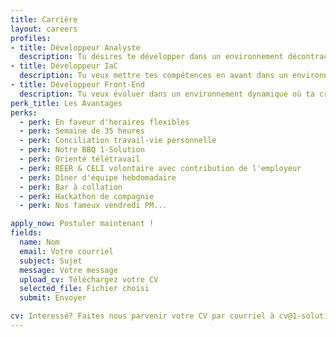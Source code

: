 ```yaml
---
title: Carrière
layout: careers
profiles:
- title: Développeur Analyste
  description: Tu désires te développer dans un environnement décontracté, où l'évolution de ta carrière fait partie du succès de notre startup. Tu as un DEC ou plus avec 2 ans d'expérience, ou l'équivalent. Nous avons besoin de toi pour participer à différents projets (C#, Javascript, Java, Ruby). Tu es satisfait quand le travail est bien fait. La rigueur est importante pour toi. L'intégrité et l'honnêteté font partie de tes valeurs. Tu auras à travailler en équipe. Tu auras à démontrer une certaine autonomie. Si cela te convient, nous serons heureux de te parler!
- title: Développeur IaC
  description: Tu veux mettre tes compétences en avant dans un environnement stimulant et décontracté, où ta progression professionnelle est un moteur de notre succès. Tu as un DEC ou plus avec au moins 2 ans d'expérience en Infrastructure as Code (IaC), notamment avec Terraform, ou l'équivalent. Nous recherchons quelqu’un comme toi pour collaborer sur des projets passionnants impliquant Terraform et d’autres outils d’automatisation du cloud (AWS, Azure, GCP). Tu es fier quand l’infrastructure déployée est robuste, scalable et efficace. La rigueur et l’attention aux détails sont essentielles pour toi. Tu valorises l’intégrité, l’honnêteté et la collaboration. Travailler en équipe, tout en montrant une autonomie impressionnante, fait partie de ta zone de confort. Si tu te reconnais dans cette description, on a hâte de te rencontrer!
- title: Développeur Front-End
  description: Tu veux évoluer dans un environnement dynamique où ta créativité et ton expertise sont valorisées. Avec au moins 3 ans d’expérience en développement Frontend, tu maîtrises Angular et/ou React. Tu es passionné par la création d’interfaces utilisateur modernes, intuitives et performantes. Tu seras impliqué dans la conception et le développement de projets innovants, où la qualité du code, l’accessibilité et l’expérience utilisateur sont primordiales. Si tu apprécies les environnements collaboratifs où tes idées comptent, et que tu as un œil pour les détails sans perdre de vue la vision globale, nous voulons te rencontrer!
perk_title: Les Avantages
perks:
  - perk: En faveur d'horaires flexibles
  - perk: Semaine de 35 heures
  - perk: Conciliation travail-vie personnelle
  - perk: Notre BBQ 1-Solution
  - perk: Orienté télétravail
  - perk: REER & CELI volontaire avec contribution de l'employeur
  - perk: Dîner d'équipe hebdomadaire
  - perk: Bar à collation
  - perk: Hackathon de compagnie
  - perk: Nos fameux vendredi PM...

apply_now: Postuler maintenant !
fields:
  name: Nom
  email: Votre courriel
  subject: Sujet
  message: Votre message
  upload_cv: Téléchargez votre CV
  selected_file: Fichier choisi
  submit: Envoyer

cv: Interessé? Faites nous parvenir votre CV par courriel à cv@1-solution.ca
---
```

